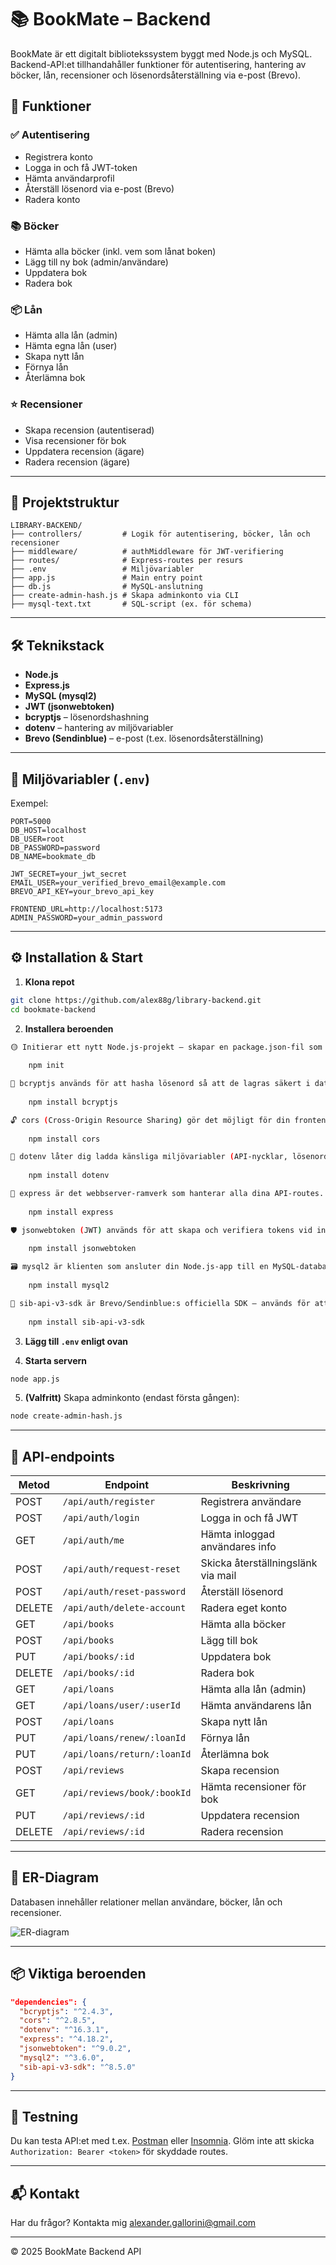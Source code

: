 
# 📚 BookMate – Backend

BookMate är ett digitalt bibliotekssystem byggt med Node.js och MySQL. Backend-API:et tillhandahåller funktioner för autentisering, hantering av böcker, lån, recensioner och lösenordsåterställning via e-post (Brevo).

## 🧩 Funktioner

### ✅ Autentisering
- Registrera konto
- Logga in och få JWT-token
- Hämta användarprofil
- Återställ lösenord via e-post (Brevo)
- Radera konto

### 📚 Böcker
- Hämta alla böcker (inkl. vem som lånat boken)
- Lägg till ny bok (admin/användare)
- Uppdatera bok
- Radera bok

### 📦 Lån
- Hämta alla lån (admin)
- Hämta egna lån (user)
- Skapa nytt lån
- Förnya lån
- Återlämna bok

### ⭐ Recensioner
- Skapa recension (autentiserad)
- Visa recensioner för bok
- Uppdatera recension (ägare)
- Radera recension (ägare)

---

## 📁 Projektstruktur

```
LIBRARY-BACKEND/
├── controllers/         # Logik för autentisering, böcker, lån och recensioner
├── middleware/          # authMiddleware för JWT-verifiering
├── routes/              # Express-routes per resurs
├── .env                 # Miljövariabler
├── app.js               # Main entry point
├── db.js                # MySQL-anslutning
├── create-admin-hash.js # Skapa adminkonto via CLI
├── mysql-text.txt       # SQL-script (ex. för schema)
```

---

## 🛠 Teknikstack

- **Node.js**
- **Express.js**
- **MySQL (mysql2)**
- **JWT (jsonwebtoken)**
- **bcryptjs** – lösenordshashning
- **dotenv** – hantering av miljövariabler
- **Brevo (Sendinblue)** – e-post (t.ex. lösenordsåterställning)

---

## 🔐 Miljövariabler (`.env`)

Exempel:

```env
PORT=5000
DB_HOST=localhost
DB_USER=root
DB_PASSWORD=password
DB_NAME=bookmate_db

JWT_SECRET=your_jwt_secret
EMAIL_USER=your_verified_brevo_email@example.com
BREVO_API_KEY=your_brevo_api_key

FRONTEND_URL=http://localhost:5173
ADMIN_PASSWORD=your_admin_password
```

---

## ⚙️ Installation & Start

1. **Klona repot**  
```bash
git clone https://github.com/alex88g/library-backend.git
cd bookmate-backend
```

2. **Installera beroenden**  
```bash
🟡 Initierar ett nytt Node.js-projekt – skapar en package.json-fil som håller reda på projektets beroenden och metadata.
    
    npm init

🔐 bcryptjs används för att hasha lösenord så att de lagras säkert i databasen.
    
    npm install bcryptjs

🔓 cors (Cross-Origin Resource Sharing) gör det möjligt för din frontend (t.ex. på port 5173) att kommunicera med backend (på port 5000).
    
    npm install cors

📁 dotenv låter dig ladda känsliga miljövariabler (API-nycklar, lösenord) från en .env-fil.
    
    npm install dotenv

🚀 express är det webbserver-ramverk som hanterar alla dina API-routes.
    
    npm install express

🛡️ jsonwebtoken (JWT) används för att skapa och verifiera tokens vid inloggning (autentisering).
    
    npm install jsonwebtoken

🗃️ mysql2 är klienten som ansluter din Node.js-app till en MySQL-databas.
    
    npm install mysql2

📧 sib-api-v3-sdk är Brevo/Sendinblue:s officiella SDK – används för att skicka e-post (t.ex. välkomstmail och lösenordsåterställning).
    
    npm install sib-api-v3-sdk

```

3. **Lägg till `.env` enligt ovan**

4. **Starta servern**  
```bash
node app.js
```

5. **(Valfritt)** Skapa adminkonto (endast första gången):
```bash
node create-admin-hash.js
```

---

## 🔁 API-endpoints

| Metod | Endpoint                    | Beskrivning                        |
|-------|-----------------------------|------------------------------------|
| POST  | `/api/auth/register`        | Registrera användare               |
| POST  | `/api/auth/login`           | Logga in och få JWT                |
| GET   | `/api/auth/me`              | Hämta inloggad användares info     |
| POST  | `/api/auth/request-reset`   | Skicka återställningslänk via mail|
| POST  | `/api/auth/reset-password`  | Återställ lösenord                 |
| DELETE| `/api/auth/delete-account`  | Radera eget konto                  |
| GET   | `/api/books`                | Hämta alla böcker                  |
| POST  | `/api/books`                | Lägg till bok                      |
| PUT   | `/api/books/:id`            | Uppdatera bok                      |
| DELETE| `/api/books/:id`            | Radera bok                         |
| GET   | `/api/loans`                | Hämta alla lån (admin)            |
| GET   | `/api/loans/user/:userId`   | Hämta användarens lån              |
| POST  | `/api/loans`                | Skapa nytt lån                     |
| PUT   | `/api/loans/renew/:loanId`  | Förnya lån                         |
| PUT   | `/api/loans/return/:loanId` | Återlämna bok                      |
| POST  | `/api/reviews`              | Skapa recension                    |
| GET   | `/api/reviews/book/:bookId` | Hämta recensioner för bok          |
| PUT   | `/api/reviews/:id`          | Uppdatera recension                |
| DELETE| `/api/reviews/:id`          | Radera recension                   |

---

## 🧠 ER-Diagram

Databasen innehåller relationer mellan användare, böcker, lån och recensioner.

![ER-diagram](./library_table_diagram.png)

---

## 📦 Viktiga beroenden

```json
"dependencies": {
  "bcryptjs": "^2.4.3",
  "cors": "^2.8.5",
  "dotenv": "^16.3.1",
  "express": "^4.18.2",
  "jsonwebtoken": "^9.0.2",
  "mysql2": "^3.6.0",
  "sib-api-v3-sdk": "^8.5.0"
}
```

---

## 🧪 Testning

Du kan testa API:et med t.ex. [Postman](https://www.postman.com/) eller [Insomnia](https://insomnia.rest/). Glöm inte att skicka `Authorization: Bearer <token>` för skyddade routes.

---

## 📬 Kontakt

Har du frågor? Kontakta mig alexander.gallorini@gmail.com 

---

© 2025 BookMate Backend API
#
